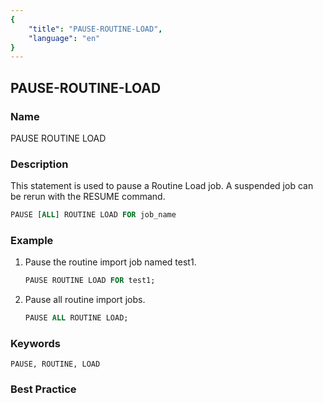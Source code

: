 ```yaml
---
{
    "title": "PAUSE-ROUTINE-LOAD",
    "language": "en"
}
---
```


<!--
Licensed to the Apache Software Foundation (ASF) under one
or more contributor license agreements.  See the NOTICE file
distributed with this work for additional information
regarding copyright ownership.  The ASF licenses this file
to you under the Apache License, Version 2.0 (the
"License"); you may not use this file except in compliance
with the License.  You may obtain a copy of the License at

  http://www.apache.org/licenses/LICENSE-2.0

Unless required by applicable law or agreed to in writing,
software distributed under the License is distributed on an
"AS IS" BASIS, WITHOUT WARRANTIES OR CONDITIONS OF ANY
KIND, either express or implied.  See the License for the
specific language governing permissions and limitations
under the License.
-->

## PAUSE-ROUTINE-LOAD

### Name

PAUSE ROUTINE LOAD

### Description

This statement is used to pause a Routine Load job. A suspended job can be rerun with the RESUME command.

```sql
PAUSE [ALL] ROUTINE LOAD FOR job_name
````

### Example

1. Pause the routine import job named test1.

    ```sql
    PAUSE ROUTINE LOAD FOR test1;
    ````

2. Pause all routine import jobs.

    ```sql
    PAUSE ALL ROUTINE LOAD;
    ````

### Keywords

    PAUSE, ROUTINE, LOAD

### Best Practice

